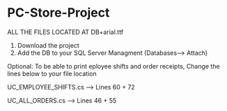 # PC-Store-Project
ALL THE FILES LOCATED AT DB+arial.ttf

1. Download the project
2. Add the DB to your SQL Server Managment (Databases--> Attach)

Optional:
To be able to print eployee shifts and order receipts, Change the lines below to your file location 

UC_EMPLOYEE_SHIFTS.cs --> Lines 60 + 72 

UC_ALL_ORDERS.cs --> Lines 46 + 55
